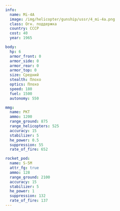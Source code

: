 ```yaml
---
info:
  name: Mi-4A
  image: /img/helicopter/gunship/ussr/4_mi-4a.png
  class: Огн. поддержка
  country: СССР
  cost: 40
  year: 1965

body:
  hp: 6
  armor_front: 0
  armor_side: 0
  armor_rear: 0
  armor_top: 0
  size: Средний
  stealth: Плохо
  optics: Плохо
  speed: 180
  fuel: 1500
  autonomy: 550

mmg:
  name: PKT
  ammo: 1200
  range_ground: 875
  range_helicopters: 525
  accuracy: 15
  stabilizer: 5
  he_power: 0.5
  suppression: 55
  rate_of_fire: 652

rocket_pod:
  name: S-5M
  attr_fg: true
  ammo: 128
  range_ground: 2100
  accuracy: 15
  stabilizer: 5
  he_power: 1
  suppression: 132
  rate_of_fire: 137
---
```

